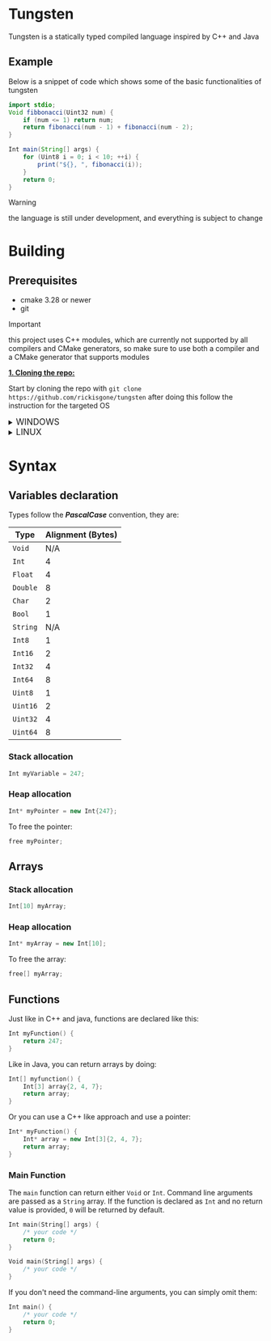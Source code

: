 # Tungsten

Tungsten is a statically typed compiled language inspired by C++ and Java

## Example

Below is a snippet of code which shows some of the basic functionalities of tungsten

```java
import stdio;
Void fibbonacci(Uint32 num) {
    if (num <= 1) return num;
    return fibonacci(num - 1) + fibonacci(num - 2);
}

Int main(String[] args) {
    for (Uint8 i = 0; i < 10; ++i) {
        print("${}, ", fibonacci(i));
    }
    return 0;
}
```

> [!WARNING]
> the language is still under development, and everything is subject to change

# Building

## Prerequisites

- cmake 3.28 or newer
- git

> [!IMPORTANT]
> this project uses C++ modules, which are currently not supported by all compilers and CMake generators, so make sure
> to use both a compiler and a CMake generator that supports modules

<ins> **1. Cloning the repo:** </ins>

Start by cloning the repo with `git clone https://github.com/rickisgone/tungsten`
after doing this follow the instruction for the targeted OS

<details><summary><big>WINDOWS</big></summary><p>

<ins> **2. Compiling the project:** </ins>

```bash
cmake -S . -B build
cmake --build build --config Release
```

</details>

<details><summary><big>LINUX</big></summary><p>

<ins> **2. Compiling the project:** </ins>

*the default compiler and CMake generator on linux (gcc and Make) don't support modules, so I'll be using Clang and
Ninja in the example below*

```bash
cmake -S . -B build -GNinja -DCMAKE_CXX_COMPILER=clang++
cmake --build build --config Release
```

</details><p>

# Syntax

## Variables declaration

Types follow the ***PascalCase*** convention, they are:

| Type     | Alignment (Bytes) |
|----------|-------------------|
| `Void`   | N/A               |
| `Int`    | 4                 |
| `Float`  | 4                 |
| `Double` | 8                 |
| `Char`   | 2                 |
| `Bool`   | 1                 |
| `String` | N/A               |
| `Int8`   | 1                 |
| `Int16`  | 2                 |
| `Int32`  | 4                 |
| `Int64`  | 8                 |
| `Uint8`  | 1                 |
| `Uint16` | 2                 |
| `Uint32` | 4                 |
| `Uint64` | 8                 |

### Stack allocation

```c++
Int myVariable = 247;
```

### Heap allocation

```c++
Int* myPointer = new Int{247};
```

To free the pointer:

```c++
free myPointer;
```

## Arrays

### Stack allocation

```c++
Int[10] myArray;
```

### Heap allocation

```c++
Int* myArray = new Int[10];
```

To free the array:

```c++
free[] myArray;
```

## Functions

Just like in C++ and java, functions are declared like this:

```c++
Int myFunction() {
    return 247;
}
```

Like in Java, you can return arrays by doing:

```c++
Int[] myfunction() {
    Int[3] array{2, 4, 7};
    return array;
}
```

Or you can use a C++ like approach and use a pointer:

```c++
Int* myFunction() {
    Int* array = new Int[3]{2, 4, 7};
    return array;
}
```

### Main Function

The `main` function can return either `Void` or `Int`. Command line arguments are passed as a `String` array.
If the function is declared as `Int` and no return value is provided, `0` will be returned by default.

```c++
Int main(String[] args) {
    /* your code */
    return 0;
}

Void main(String[] args) {
    /* your code */
}
```

If you don't need the command-line arguments, you can simply omit them:

```c++
Int main() {
    /* your code */
    return 0;
}
```

